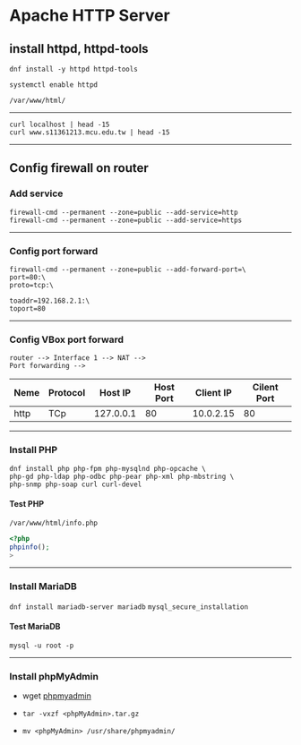 # Apache HTTP Server
## install httpd, httpd-tools
`dnf install -y httpd httpd-tools`

`systemctl enable httpd`

`/var/www/html/`

---

`curl localhost | head -15`  
`curl www.s11361213.mcu.edu.tw | head -15`

---

## Config firewall on router
### Add service
```
firewall-cmd --permanent --zone=public --add-service=http
firewall-cmd --permanent --zone=public --add-service=https
```

---

### Config port forward
```
firewall-cmd --permanent --zone=public --add-forward-port=\
port=80:\
proto=tcp:\

toaddr=192.168.2.1:\
toport=80
```

---

### Config VBox port forward
```
router --> Interface 1 --> NAT -->
Port forwarding -->
```
| Neme | Protocol | Host IP | Host Port | Client IP | Cilent Port |
| -- | -- | -- | -- | -- | -- |
| http | TCp | 127.0.0.1 | 80 | 10.0.2.15 | 80 |

---

### Install PHP
```
dnf install php php-fpm php-mysqlnd php-opcache \
php-gd php-ldap php-odbc php-pear php-xml php-mbstring \
php-snmp php-soap curl curl-devel
```

#### Test PHP
`/var/www/html/info.php`
```php
<?php
phpinfo();
>
```

---

### Install MariaDB
`dnf install mariadb-server mariadb`
`mysql_secure_installation`

#### Test MariaDB
`mysql -u root -p`

---

### Install phpMyAdmin
- wget [phpmyadmin](https://www.phpmyadmin.net/files/)

- `tar -vxzf <phpMyAdmin>.tar.gz`

- `mv <phpMyAdmin> /usr/share/phpmyadmin/`
